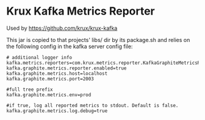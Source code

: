 Krux Kafka Metrics Reporter
===============================

Used by https://github.com/krux/krux-kafka

This jar is copied to that projects' libs/ dir by its package.sh and relies on the following config in the kafka server config file:

```
# additional logger info
kafka.metrics.reporters=com.krux.metrics.reporter.KafkaGraphiteMetricsReporter
kafka.graphite.metrics.reporter.enabled=true
kafka.graphite.metrics.host=localhost
kafka.graphite.metrics.port=2003

#full tree prefix
kafka.graphite.metrics.env=prod

#if true, log all reported metrics to stdout. Default is false.
kafka.graphite.metrics.log.debug=true
```
